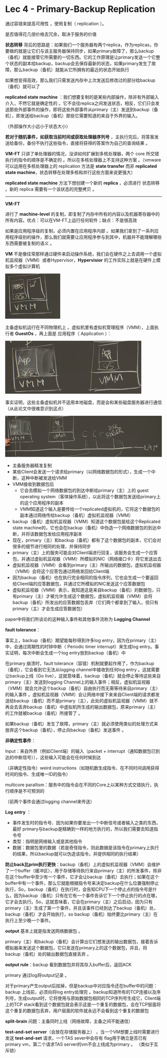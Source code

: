 # Lec 4 - Primary-Backup Replication

通过容错来提高可用性 ，使用复制（ replication ）。

是否值得花几倍价格去冗余，取决于服务的价值

**状态转移** 背后的思路是：如果我们一个服务器有两个replica，作为replicas，你要做的就是让它们与该主服务器保持同步，如果primary故障了，那么backup（备机）就能接管它所需要的一切东西。它的工作原理是让primary发送一个它整个状态的副本给backup，backup会去保存最新的状态，如果primary发生了故障，那么backup（备机）就能从它所拥有的最近的状态开始执行

如果想变得高效，那么我们只需发送内存中上次发送后修改过的部分给backup（备机）就可以了

**replicated state machine** ：我们想要复制的是某些内部操作，除非有外部输入介入，不然它就是确定性的 。它不会往replica之间发送状态，相反，它们只会发送那些外部事件的操作，即将这些外部事件从primary（主）发送到backup（备机），即发送给backup（备机）那些它需要知道的来自于外界的输入。

（外部操作大小远小于状态大小）

**若对于随机事件，如获取当前时间或获取处理器序列号** ，主执行完后，将答案发送给备份，备份不执行这些指令，直接将获得的答案作为自己的查询结果 。

**VM-FT** 只讲了单处理器的情况，没讲如何扩展到多核处理器，两个 core 所交错执行的指令的顺序是不确定的 。所以在多核处理器上不支持这种方案 。（vmware 可以运用在多核处理器上的 replication 方法是 **state transfer** 而非 **replicated state machine**，状态转移在处理多核和并行这些方面来说更强大）

**replicated state machine** 方法下想创建一个新的 **replica** ，必须进行 状态转移 。新的 replica 需要有一个该状态的完整拷贝 。

***

**VM-FT**

进行了 **machine-level** 的复制，即复制了内存中所有的内容以及机器寄存器中的所有内容。优点：可以在VM-FT上运行任何软件；缺点：不是很高效

如果是应用程序级的复制，必须内置在应用程序内部 。如果我们拿到了一系列应用程序级别的操作，那么我们就需要让应用程序参与到其中，机器并不能理解哪些东西需要被复制的语义 。

**VM** 不是像往常那样通过硬件来启动操作系统，我们会在硬件之上去调用一个虚拟机监视器（VMM）或者Hypervisor，**Hypervisior** 的工作实际上就是在硬件上模拟多个虚拟计算机

![](./img/vm.png)

主备虚拟机运行在不同物理机上 。虚拟机里有虚拟机管理程序（VMM），上面执行者 **GuestOs** ，再上面是 应用程序（ Application ）：

![](./img/2vm.png)

事实证明，这些主备虚拟机并不适用本地磁盘，而是会和某些磁盘服务器进行通信（从此论文中很难意识到这点）

![](./img/vm2.png)

- 主备服务器精准复制
- 某些Client会发送一个请求给primary（以网络数据包的形式），生成一个中断，这种中断被发送给VMM
- VMM接收到数据包后
  - 它会去模拟一个网络数据包的到达中断给primary（主）上的 guest operating system（客体操作系统），以此将这个数据包发送给primary上的这个应用程序的副本
  - VMM知道这个输入是要传给一个replicated虚拟机的，它将这个数据包的副本通过网络传给backup（备机）虚拟机监视器（VMM）
- backup（备机）虚拟机监视器（VMM）知道这个数据包是给这个Replicated state machine的，它也会在backup（备机）中伪造一个网络数据包的到达中断，并将该数据包发给应用程序副本
- 现在，primary（主）和backup（备机）都有了这个数据包的副本，它们会对很多的细节进行相同的处理，并保持同步
- primary（主）上的服务可能会对Client端进行回复，该服务会生成一个应答包，并通过虚拟机监视器（VMM）所模拟的NIC（网络接口卡）将它发送出去
- 虚拟机监视器（VMM）会看到primary（主）所输出的数据包，虚拟机监视器（VMM）会将这个应答包通过网络发回给Client端
- 因为backup（备机）也在执行完全相同的指令序列，它也会生成一个要返回给Client端的应答数据包，并通过它所模拟的NIC发送这个应答数据包
- 虚拟机监视器（VMM）表示，我知道这是来自backup（备机）的数据包，只有primary（主）才被允许生成这个数据包，虚拟机监视器（VMM）会将backup（备机）所发出的应答数据包丢弃（它们两个都拿到了输入，但只有primary（主）才会生成应答数据包）

paper中将我们所谈论的这种输入事件和其他事件流称为 **Logging Channel** 

**fault tolerance**：

事实上，backup（备机）期望能每秒得到许多log entry，因为在primary（主）中，会通过周期性的时钟中断（ Periodic timer interrupt）来生成log entry。事实证明，每次中断会生成一个log entry放到backup（备机）中

在primary 崩溃时，fault tolerance（容错）机制就要起作用了，作为backup（备机），它会看到它无法从logging channel中接收到任何log entry 。这就需要让backup上线（Go live），这就意味着，backup（备机）就会停止等待这些来自primary（主）发送到logging Channel上的输入事件；相反，虚拟机监视器（VMM）就会允许这个backup（备机）自由执行而无需等待来自primary（主）的输入事件 。虚拟机监视器（VMM）会让网络中接下来来自Client端的请求都发送给backup（备机）而不是primary（主），此处的虚拟机监视器（VMM）就不再会去丢弃backup（备机）中虚拟机所生成的输出数据包，原来primary（主）的工作就被backup（备机）所接管了 。

如果backup（备机）发生了故障，primary（主）就必须使用类似的处理方式来放弃这个backup（备机），停止向backup（备机）发送事件 。

**非确定性事件**：

Input：来自外界（例如Client端）的输入（packet + interrupt（通知数据包已到达的中断信号）），这些输入可能会在任何时候到达

（非确定性指令）weird instructions（如随机数生成指令、在不同时间调用获得时间的指令、生成唯一ID的指令）

multicore parallism：服务中的指令会在不同的Core上以某种方式交错执行，执行顺序是不可预测的

（前两个事件会通过logging channel来传送）

**Log entry** ：

- 事件发生时的指令号、因为如果你要发出一个中断信号或者输入之类的东西，最好 primary与backup是精确到一样的地方执行的，所以我们需要去知道指令号
- 类型：指明是网络输入或是其他指令
- 数据：数据包里的数据（若是奇怪指令，则此数据是该指令在primary上执行的结果，所以backup就可以伪造该指令，并提供相同的执行结果）

**防止back比prim执行更快**：backup（备机）上的虚拟机监视器（VMM）会维护了一个buffer（缓冲区），用于存储等待执行来自primary（主）的所发事件，除非在这个buffer中至少有一个事件，它才会让backup（备机）去执行；如果在这个buffer中有一个事件，那么它就能根据指令号来决定backup在什么位置强制停止执行，So，backup（备机）在执行时，会告知CPU下一个停止点的指令号是什么，因为backup（备机）只有在它有一个事件告诉它下一个停止执行的点在哪，它才会去执行。So，这就意味着，它会在primary（主）之后启动，因为只有primary（主）生成了第一个事件，并且该事件已经到达了backup（备机）处，backup（备机）才会开始执行，so backup（备机）始终要比primary（主）在执行上至少晚一个事件。

**output** 基本上就是指发送网络数据包 。

primary（主）和backup（备机）会计算出它们想发送的输出数据包，接着告诉模拟器来发送这个数据包，它只发送在primary上的这个数据包，并且，将backup（备机）处的输出数据包直接丢弃 。

**output rule**：backup 看到数据包并将其存入buffer后，返回ACK

primary 通过log将output记录 。

对于primary产生output后挂掉，但是backup中对应指令还在buffer中的问题：backup 上线前，必须向将log entry处理完 。backup知道所有的TCP连接以及序列号，生成output时，它将使用与原始数据包相同的TCP序列号生成它，Client端上的TCP stack看到这个数据包就会表示这是一个重复的数据包，会在TCP层面将这个重复的数据包丢弃，用户层面的软件就永远不会看到这个重复的数据包

**split-brain** 问题：主备同时上线（网络故障，主备之间不能通信）

**test-and-set server**（会放在存储服务器上） ，当一个VM想要上线时需要进行发送 **test-and-set** 请求，一个TAS sever中会存有 flag用于确立是否已有primary vm，第二个请求TAS server的vm不会上线成为primary 。 （类似于互斥锁）









































